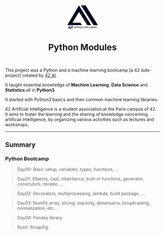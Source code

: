<p align="center">
  <img src="https://raw.githubusercontent.com/42-AI/bootcamp_python/master/assets/42ai_logo.png" width="100" alt="42 AI Logo" />
</p>

<h1 align="center">
	Python Modules
</h1>

<br/>

This project was a Python and a machine learning bootcamp [a 42 side-project] created by [42 AI](http://www.42ai.fr).

It taught essential knowledge of **Machine Learning**, **Data Science** and **Statistics** all in **Python3**.

It started with Python3 basics and then common machine learning libraries.

42 Artificial Intelligence is a student association at the Paris campus of 42.
It aims to foster the learning and the sharing of knowledge concerning artificial intelligence, by organizing various activities such as lectures and workshops.
<br/>

---

## Summary

### Python Bootcamp

> Day00: Basic setup, variables, types, functions, ...

> Day01: Objects, cast, inheritance, built-in functions, generator, construtors, iterator, ...

> Day02: Decorators, multiprocessing, lambda, build package, ...

> Day03: NumPy array, slicing, stacking, dimensions, broadcasting, normalization, etc...

> Day04: Pandas library.

> Rush: Scraping.
